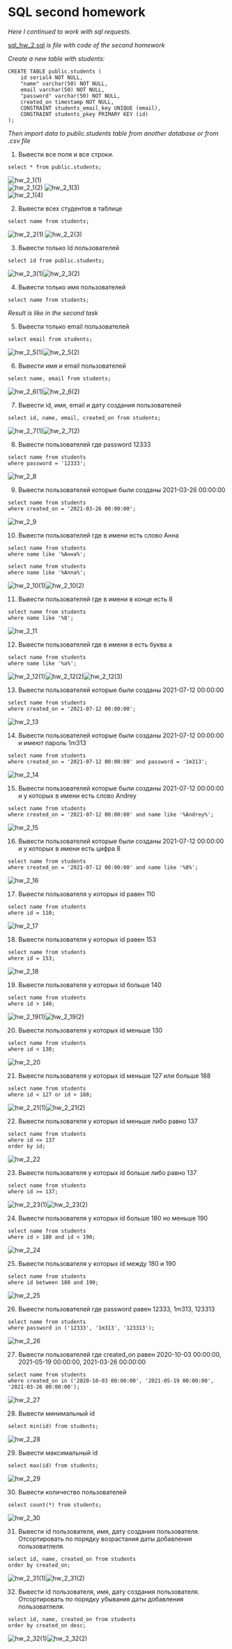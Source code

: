 # SQL second homework  
*Here I continued to work with sql requests.*  

[sql_hw_2.sql](https://github.com/artemlat/SQL_hw_2/blob/main/sql_hw_2.sql) *is file with code of the second homework*

*Create a new table with students:*  

```
CREATE TABLE public.students (
	id serial4 NOT NULL,
	"name" varchar(50) NOT NULL,
	email varchar(50) NOT NULL,
	"password" varchar(50) NOT NULL,
	created_on timestamp NOT NULL,
	CONSTRAINT students_email_key UNIQUE (email),
	CONSTRAINT students_pkey PRIMARY KEY (id)
);
```

*Then import data to public.students table from another database or from .csv file*   

1. Вывести все поля и все строки.

```
select * from public.students;
```
![hw_2_1(1)](https://github.com/artemlat/SQL_hw_2/blob/main/hw_2_1(1).png)  
![hw_2_1(2)](https://github.com/artemlat/SQL_hw_2/blob/main/hw_2_1(222).png)
![hw_2_1(3)](https://github.com/artemlat/SQL_hw_2/blob/main/hw_2_1(3).png)  
![hw_2_1(4)](https://github.com/artemlat/SQL_hw_2/blob/main/hw_2_1(4).png)    


2. Вывести всех студентов в таблице

```
select name from students;
```
![hw_2_2(1)](https://github.com/artemlat/SQL_hw_2/blob/main/hw_2_2(2).png) ![hw_2_2(3)](https://github.com/artemlat/SQL_hw_2/blob/main/hw_2_2(3).png)   

3. Вывести только Id пользователей

```
select id from public.students;
```
![hw_2_3(1)](https://github.com/artemlat/SQL_hw_2/blob/main/hw_2_3(1).png)![hw_2_3(2)](https://github.com/artemlat/SQL_hw_2/blob/main/hw_2_3(2).png)

4. Вывести только имя пользователей

```
select name from students;
```
*Result is like in the second task*

5. Вывести только email пользователей

```
select email from students;
```

![hw_2_5(1)](https://github.com/artemlat/SQL_hw_2/blob/main/hw_2_5(1).png)![hw_2_5(2)](https://github.com/artemlat/SQL_hw_2/blob/main/hw_2_5(2).png)  

6. Вывести имя и email пользователей

```
select name, email from students;
```
![hw_2_6(1)](https://github.com/artemlat/SQL_hw_2/blob/main/hw_2_6(1).png)![hw_2_6(2)](https://github.com/artemlat/SQL_hw_2/blob/main/hw_2_6(2).png)  

7. Вывести id, имя, email и дату создания пользователей

```
select id, name, email, created_on from students;
```
![hw_2_7(1)](https://github.com/artemlat/SQL_hw_2/blob/main/hw_2_7(1).png)![hw_2_7(2)](https://github.com/artemlat/SQL_hw_2/blob/main/hw_2_7(2).png)

8. Вывести пользователей где password 12333

```
select name from students 
where password = '12333';
```
![hw_2_8](https://github.com/artemlat/SQL_hw_2/blob/main/hw_2_8.png)

9. Вывести пользователей которые были созданы 2021-03-26 00:00:00

```
select name from students
where created_on = '2021-03-26 00:00:00';
```
![hw_2_9](https://github.com/artemlat/SQL_hw_2/blob/main/hw_2_9.png)

10. Вывести пользователей где в имени есть слово Анна

```
select name from students
where name like '%Анна%';

select name from students
where name like '%Anna%';
```
![hw_2_10(1)](https://github.com/artemlat/SQL_hw_2/blob/main/hw_2_10(1).png)![hw_2_10(2)](https://github.com/artemlat/SQL_hw_2/blob/main/hw_2_10(2).png)

11. Вывести пользователей где в имени в конце есть 8

```
select name from students
where name like '%8';
```
![hw_2_11](https://github.com/artemlat/SQL_hw_2/blob/main/hw_2_11.png)

12. Вывести пользователей где в имени в есть буква а

```
select name from students
where name like '%a%';
```

![hw_2_12(1)](https://github.com/artemlat/SQL_hw_2/blob/main/hw_2_12(1).png)![hw_2_12(2)](https://github.com/artemlat/SQL_hw_2/blob/main/hw_2_12(2).png)![hw_2_12(3)](https://github.com/artemlat/SQL_hw_2/blob/main/hw_2_12(3).png)

13. Вывести пользователей которые были созданы 2021-07-12 00:00:00

```
select name from students 
where created_on = '2021-07-12 00:00:00';
```

![hw_2_13](https://github.com/artemlat/SQL_hw_2/blob/main/hw_2_13.png)

14. Вывести пользователей которые были созданы 2021-07-12 00:00:00 и имеют пароль 1m313

```
select name from students
where created_on = '2021-07-12 00:00:00' and password = '1m313';
```
![hw_2_14](https://github.com/artemlat/SQL_hw_2/blob/main/hw_2_14.png)

15. Вывести пользователей которые были созданы 2021-07-12 00:00:00 и у которых в имени
есть слово Andrey

```
select name from students
where created_on = '2021-07-12 00:00:00' and name like '%Andrey%';
```
![hw_2_15](https://github.com/artemlat/SQL_hw_2/blob/main/hw_2_15.png)

16. Вывести пользователей которые были созданы 2021-07-12 00:00:00 и у которых в имени есть цифра 8

```
select name from students
where created_on = '2021-07-12 00:00:00' and name like '%8%';
```
![hw_2_16](https://github.com/artemlat/SQL_hw_2/blob/main/hw_2_16.png)

17. Вывести пользователя у которых id равен 110

```
select name from students
where id = 110;
```
![hw_2_17](https://github.com/artemlat/SQL_hw_2/blob/main/hw_2_17.png)

18. Вывести пользователя у которых id равен 153

```
select name from students
where id = 153;
```
![hw_2_18](https://github.com/artemlat/SQL_hw_2/blob/main/hw_2_18.png)

19. Вывести пользователя у которых id больше 140

```
select name from students
where id > 140;
```
![hw_2_19(1)](https://github.com/artemlat/SQL_hw_2/blob/main/hw_2_19(1).png)![hw_2_19(2)](https://github.com/artemlat/SQL_hw_2/blob/main/hw_2_19(2).png)

20. Вывести пользователя у которых id меньше 130

```
select name from students
where id < 130;
```
![hw_2_20](https://github.com/artemlat/SQL_hw_2/blob/main/hw_2_20.png)

21. Вывести пользователя у которых id меньше 127 или больше 188

```
select name from students
where id < 127 or id > 188;
```
![hw_2_21(1)](https://github.com/artemlat/SQL_hw_2/blob/main/hw_2_21(1).png)![hw_2_21(2)](https://github.com/artemlat/SQL_hw_2/blob/main/hw_2_21(2).png)

22. Вывести пользователя у которых id меньше либо равно 137

```
select name from students
where id <= 137
order by id;
```
![hw_2_22](https://github.com/artemlat/SQL_hw_2/blob/main/hw_2_22.png)

23. Вывести пользователя у которых id больше либо равно 137

```
select name from students
where id >= 137;
```
![hw_2_23(1)](https://github.com/artemlat/SQL_hw_2/blob/main/hw_2_23(1).png)![hw_2_23(2)](https://github.com/artemlat/SQL_hw_2/blob/main/hw_2_23(2).png)

24. Вывести пользователя у которых id больше 180 но меньше 190

```
select name from students 
where id > 180 and id < 190;
```
![hw_2_24](https://github.com/artemlat/SQL_hw_2/blob/main/hw_2_24.png)

25. Вывести пользователя у которых id между 180 и 190

```
select name from students 
where id between 180 and 190;
```

![hw_2_25](https://github.com/artemlat/SQL_hw_2/blob/main/hw_2_25.png)

26. Вывести пользователей где password равен 12333, 1m313, 123313

```
select name from students 
where password in ('12333', '1m313', '123313');
```

![hw_2_26](https://github.com/artemlat/SQL_hw_2/blob/main/hw_2_26.png)

27. Вывести пользователей где created_on равен 2020-10-03 00:00:00, 2021-05-19 00:00:00, 
2021-03-26 00:00:00

```
select name from students 
where created_on in ('2020-10-03 00:00:00', '2021-05-19 00:00:00', '2021-03-26 00:00:00');
```
![hw_2_27](https://github.com/artemlat/SQL_hw_2/blob/main/hw_2_27.png)

28. Вывести минимальный id

```
select min(id) from students;
```
![hw_2_28](https://github.com/artemlat/SQL_hw_2/blob/main/hw_2_28.png)

29. Вывести максимальный id

```
select max(id) from students;
```
![hw_2_29](https://github.com/artemlat/SQL_hw_2/blob/main/hw_2_29.png)

30. Вывести количество пользователей

```
select count(*) from students;
```
![hw_2_30](https://github.com/artemlat/SQL_hw_2/blob/main/hw_2_30.png)

31. Вывести id пользователя, имя, дату создания пользователя. 
Отсортировать по порядку возрастания даты добавления пользоватлеля.

```
select id, name, created_on from students
order by created_on;
```
![hw_2_31(1)](https://github.com/artemlat/SQL_hw_2/blob/main/hw_2_31(1).png)![hw_2_31(2)](https://github.com/artemlat/SQL_hw_2/blob/main/hw_2_31(2).png)

32. Вывести id пользователя, имя, дату создания пользователя. 
Отсортировать по порядку убывания даты добавления пользоватлеля.

```
select id, name, created_on from students
order by created_on desc;
```
![hw_2_32(1)](https://github.com/artemlat/SQL_hw_2/blob/main/hw_2_32(1).png)![hw_2_32(2)](https://github.com/artemlat/SQL_hw_2/blob/main/hw_2_32(2).png)










